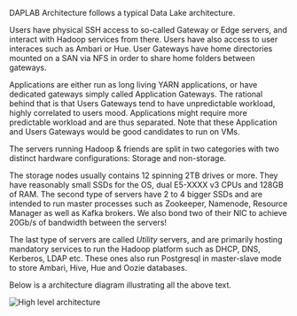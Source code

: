 
DAPLAB Architecture follows a typical Data Lake architecture.

Users have physical SSH access to so-called Gateway or Edge servers, and interact with Hadoop services from there.
Users have also access to user interaces such as Ambari or Hue. User Gateways have home directories mounted
on a SAN via NFS in order to share home folders between gateways.

Applications are either run as long living YARN applications, or have dedicated gateways simply called
Application Gateways. The rational behind that is that Users Gateways tend to have unpredictable workload,
highly correlated to users mood. Applications might require more predictable workload and are thus separated.
Note that these Application and Users Gateways would be good candidates to run on VMs.

The servers running Hadoop & friends are split in two categories with two distinct hardware configurations:
Storage and non-storage.

The storage nodes usually contains 12 spinning 2TB drives or more. They have reasonably small SSDs for the OS,
dual E5-XXXX v3 CPUs and 128GB of RAM.
The second type of servers have 2 to 4 bigger SSDs and are intended to run master processes such as Zookeeper,
Namenode, Resource Manager as well as Kafka brokers. We also bond two of their NIC to achieve 20Gb/s of bandwidth
between the servers!

The last type of servers are called _Utility_ servers, and are primarily hosting mandatory services to run the
Hadoop platform such as DHCP, DNS, Kerberos, LDAP etc. These ones also run Postgresql in master-slave mode
to store Ambari, Hive, Hue and Oozie databases.

Below is a architecture diagram illustrating all the above text.

![High level architecture](architecture_1.png)

